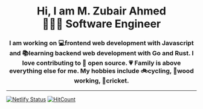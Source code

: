 <h1 align="center">
  Hi, I am M. Zubair Ahmed
  <br/>
  🤹🏽‍♂️ Software Engineer
</h1>

<h3 align="center">I am working on 💻frontend web development with Javascript and 📚learning backend web development with Go and Rust. I love contributing to 🌟 open source.
💗 Family is above everything else for me. My hobbies include 🚲cycling, 🔨wood working, 🏏cricket.</h3>

---
[![Netlify Status](https://api.netlify.com/api/v1/badges/72ba2e0a-1b75-474d-9ad4-585c847df8ff/deploy-status)](https://app.netlify.com/sites/mzubairahmed/deploys)
[![HitCount](http://hits.dwyl.com/m-zubairahmed/m-zubairahmed.svg)](http://hits.dwyl.com/m-zubairahmed/m-zubairahmed)
